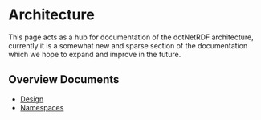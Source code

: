 # Architecture

This page acts as a hub for documentation of the dotNetRDF architecture, currently it is a somewhat new and sparse section of the documentation which we hope to expand and improve in the future.

## Overview Documents

* [Design](Architecture-Design.md)
* [Namespaces](Architecture-Namespaces.md)
